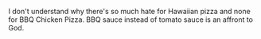 I don't understand why there's so much hate for Hawaiian pizza and none for BBQ Chicken Pizza. BBQ sauce instead of tomato sauce is an affront to God.

